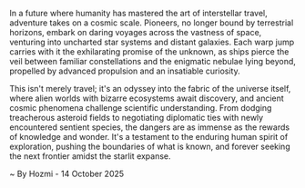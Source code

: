 
In a future where humanity has mastered the art of interstellar travel, adventure takes on a cosmic scale. Pioneers, no longer bound by terrestrial horizons, embark on daring voyages across the vastness of space, venturing into uncharted star systems and distant galaxies. Each warp jump carries with it the exhilarating promise of the unknown, as ships pierce the veil between familiar constellations and the enigmatic nebulae lying beyond, propelled by advanced propulsion and an insatiable curiosity.

This isn't merely travel; it's an odyssey into the fabric of the universe itself, where alien worlds with bizarre ecosystems await discovery, and ancient cosmic phenomena challenge scientific understanding. From dodging treacherous asteroid fields to negotiating diplomatic ties with newly encountered sentient species, the dangers are as immense as the rewards of knowledge and wonder. It's a testament to the enduring human spirit of exploration, pushing the boundaries of what is known, and forever seeking the next frontier amidst the starlit expanse.

~ By Hozmi - 14 October 2025
